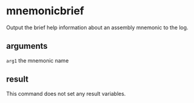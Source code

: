 # mnemonicbrief

Output the brief help information about an assembly mnemonic to the log.

## arguments

`arg1` the mnemonic name

## result

This command does not set any result variables.

